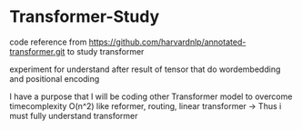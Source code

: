 # Transformer-Study
code reference from https://github.com/harvardnlp/annotated-transformer.git 
to study transformer

experiment for understand after result of tensor that do wordembedding and positional encoding

I have a purpose that I will be coding other Transformer model to overcome timecomplexity O(n^2) 
like reformer, routing, linear transformer
-> Thus i must fully understand transformer
